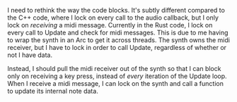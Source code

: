 I need to rethink the way the code blocks. It's subtly different compared to the C++ code, where I lock on every call to the audio callback, but I only lock on *receiving* a midi message. Currently in the Rust code, I lock on every call to Update and check for midi messages. This is due to me having to wrap the synth in an Arc<Mutex> to get it across threads. The synth owns the midi receiver, but I have to lock in order to call Update, regardless of whether or not I have data.

Instead, I should pull the midi receiver out of the synth so that I can block only on receiving a key press, instead of *every* iteration of the Update loop. When I receive a midi message, I can lock on the synth and call a function to update its internal note data.